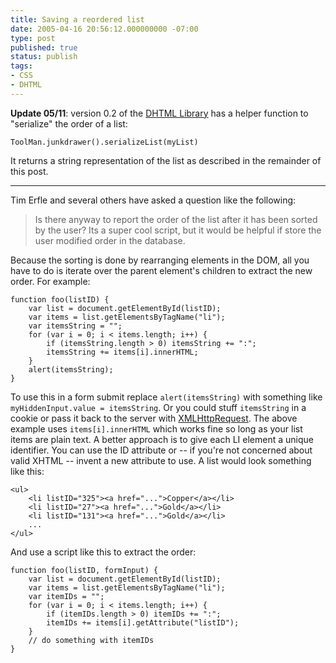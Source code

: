 ```yaml
---
title: Saving a reordered list
date: 2005-04-16 20:56:12.000000000 -07:00
type: post
published: true
status: publish
tags:
- CSS
- DHTML
---
```

<p><strong>Update 05/11</strong>: version 0.2 of the <a href="http://tool-man.org/examples/">DHTML Library</a> has a helper function to "serialize" the order of a list:</p>
<pre><code>ToolMan.junkdrawer().serializeList(myList)
</code></pre>
<p>It returns a string representation of the list as described in the remainder of this post.</p>
<!--more-->
<hr />
<p>Tim Erfle and several others have asked a question like the following:</p>
<blockquote>
<p>Is there anyway to report the order of the list after it has been sorted by the user? Its a super cool script, but it would be helpful if store the user modified order in the database.</p>
</blockquote>
<p>Because the sorting is done by rearranging elements in the DOM, all you have to do is iterate over the parent element's children to extract the new order. For example:</p>
<pre><code>function foo(listID) {
    var list = document.getElementById(listID);
    var items = list.getElementsByTagName("li");
    var itemsString = "";
    for (var i = 0; i &lt; items.length; i++) {
        if (itemsString.length &gt; 0) itemsString += ":";
        itemsString += items[i].innerHTML;
    }
    alert(itemsString);
}
</code></pre>
<p>To use this in a form submit replace <code>alert(itemsString)</code> with something like <code>myHiddenInput.value = itemsString</code>. Or you could stuff <code>itemsString</code> in a cookie or pass it back to the server with <a href="http://developer.apple.com/internet/webcontent/xmlhttpreq.html">XMLHttpRequest</a>. The above example uses <code>items[i].innerHTML</code> which works fine so long as your list items are plain text. A better approach is to give each LI element a unique identifier. You can use the ID attribute or -- if you're not concerned about valid XHTML -- invent a new attribute to use. A list would look something like this:</p>
<pre><code>&lt;ul&gt;
    &lt;li listID="325"&gt;&lt;a href="..."&gt;Copper&lt;/a&gt;&lt;/li&gt;
    &lt;li listID="27"&gt;&lt;a href="..."&gt;Gold&lt;/a&gt;&lt;/li&gt;
    &lt;li listID="131"&gt;&lt;a href="..."&gt;Gold&lt;/a&gt;&lt;/li&gt;
    ...
&lt;/ul&gt;
</code></pre>
<p>And use a script like this to extract the order:</p>
<pre><code>function foo(listID, formInput) {
    var list = document.getElementById(listID);
    var items = list.getElementsByTagName("li");
    var itemIDs = "";
    for (var i = 0; i &lt; items.length; i++) {
        if (itemIDs.length &gt; 0) itemIDs += ":";
        itemIDs += items[i].getAttribute("listID");
    }
    // do something with itemIDs
}
</code></pre>
